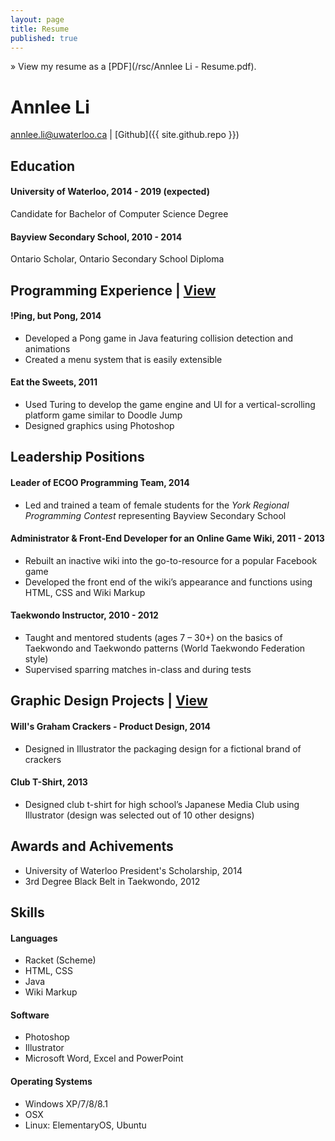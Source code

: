 ```yaml
---
layout: page
title: Resume
published: true
---
```


&raquo; View my resume as a [PDF](/rsc/Annlee Li - Resume.pdf).

# Annlee Li
<a href="mailto:annlee.li@uwaterloo.ca">annlee.li@uwaterloo.ca</a> | 
[Github]({{ site.github.repo }})

## Education
#### University of Waterloo, 2014 - 2019 (expected)
Candidate for Bachelor of Computer Science Degree

#### Bayview Secondary School, 2010 - 2014
Ontario Scholar, Ontario Secondary School Diploma

## Programming Experience | [View](/portfolio/#programs)
#### !Ping, but Pong, 2014
- Developed a Pong game in Java featuring collision detection and animations
- Created a menu system that is easily extensible 

#### Eat the Sweets, 2011
- Used Turing to develop the game engine and UI for a vertical-scrolling platform game similar to Doodle Jump
- Designed graphics using Photoshop

## Leadership Positions
#### Leader of ECOO Programming Team, 2014
- Led and trained a team of female students for the _York Regional Programming Contest_ representing Bayview Secondary School

#### Administrator & Front-End Developer for an Online Game Wiki, 2011 - 2013
- Rebuilt an inactive wiki into the go-to-resource for a popular Facebook game
- Developed the front end of the wiki’s appearance and functions using HTML, CSS and Wiki Markup 

#### Taekwondo Instructor, 2010 - 2012
- Taught and mentored students (ages 7 – 30+) on the basics of Taekwondo and Taekwondo patterns (World Taekwondo Federation style)
- Supervised sparring matches in-class and during tests

## Graphic Design Projects | [View](/portfolio/#graphics)
#### Will's Graham Crackers - Product Design, 2014
- Designed in Illustrator the packaging design for a fictional brand of crackers

#### Club T-Shirt, 2013
- Designed club t-shirt for high school’s Japanese Media Club using Illustrator (design was selected out of 10 other designs)

## Awards and Achivements
- University of Waterloo President's Scholarship, 2014
- 3rd Degree Black Belt in Taekwondo, 2012

## Skills
#### Languages
- Racket (Scheme)
- HTML, CSS
- Java
- Wiki Markup

#### Software
- Photoshop
- Illustrator
- Microsoft Word, Excel and PowerPoint

#### Operating Systems
- Windows XP/7/8/8.1
- OSX 
- Linux: ElementaryOS, Ubuntu